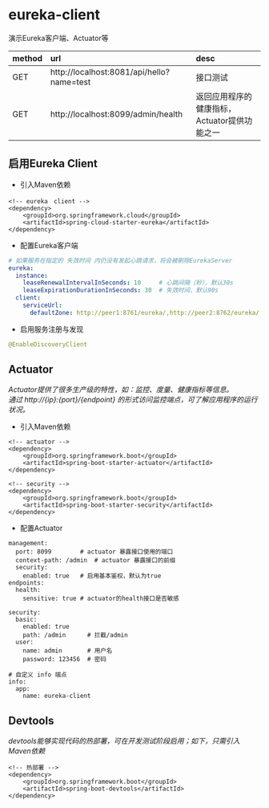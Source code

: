 # eureka-client  
演示Eureka客户端、Actuator等  

| method | url | desc |  
| :--- | :--- | :--- |   
| GET | http://localhost:8081/api/hello?name=test | 接口测试 |  
| GET | http://localhost:8099/admin/health | 返回应用程序的健康指标，Actuator提供功能之一 |   

## 启用Eureka Client  
* 引入Maven依赖  

``` maven
<!-- eureka　client -->
<dependency>
    <groupId>org.springframework.cloud</groupId>
	<artifactId>spring-cloud-starter-eureka</artifactId>
</dependency>
```

* 配置Eureka客户端

``` yml
# 如果服务在指定的 失效时间 内仍没有发起心跳请求，将会被剔除EurekaServer
eureka:
  instance:
    leaseRenewalIntervalInSeconds: 10     # 心跳间隔（秒），默认30s
    leaseExpirationDurationInSeconds: 30  # 失效时间，默认90s
  client:
    serviceUrl:
      defaultZone: http://peer1:8761/eureka/,http://peer2:8762/eureka/
```

* 启用服务注册与发现  

``` java
@EnableDiscoveryClient
```

## Actuator

_Actuator提供了很多生产级的特性，如：监控、度量、健康指标等信息。_  
_通过  http://{ip}:{port}/{endpoint} 的形式访问监控端点，可了解应用程序的运行状况。_

* 引入Maven依赖

``` maven
<!-- actuator -->
<dependency>
	<groupId>org.springframework.boot</groupId>
	<artifactId>spring-boot-starter-actuator</artifactId>
</dependency>

<!-- security -->
<dependency>
	<groupId>org.springframework.boot</groupId>
	<artifactId>spring-boot-starter-security</artifactId>
</dependency>
```

* 配置Actuator

```
management:
  port: 8099        # actuator 暴露接口使用的端口
  context-path: /admin  # actuator 暴露接口的前缀
  security:
    enabled: true   # 启用基本鉴权，默认为true
endpoints:
  health:
    sensitive: true # actuator的health接口是否敏感

security:
  basic:
    enabled: true
    path: /admin      # 拦截/admin
  user:
    name: admin       # 用户名
    password: 123456  # 密码

# 自定义 info 端点
info: 
  app: 
    name: eureka-client
```


## Devtools

_devtools能够实现代码的热部署，可在开发测试阶段启用；如下，只需引入Maven依赖_

``` maven
<!-- 热部署 -->
<dependency>
	<groupId>org.springframework.boot</groupId>
	<artifactId>spring-boot-devtools</artifactId>
</dependency>
```
